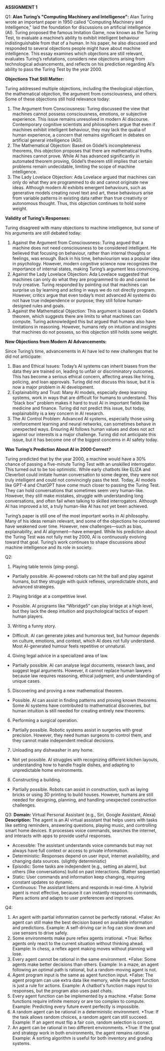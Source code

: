 **ASSIGNMENT 1**

Q1: 
**Alan Turing’s "Computing Machinery and Intelligence":**
Alan Turing wrote an important paper in 1950 called "Computing Machinery and Intelligence," laid the foundation for discussions on artificial intelligence (AI). Turing proposed the famous Imitation Game, now known as the Turing Test, to evaluate a machine’s ability to exhibit intelligent behaviour indistinguishable from that of a human. In his paper, he also discussed and responded to several objections people might have about machine intelligence. This essay examines which objections are still relevant, evaluates Turing’s refutations, considers new objections arising from technological advancements, and reflects on his prediction regarding AI’s ability to pass the Turing Test by the year 2000.

**Objections That Still Matter:**

Turing addressed multiple objections, including the theological objection, the mathematical objection, the argument from consciousness, and others. Some of these objections still hold relevance today:
1.	The Argument from Consciousness: Turing discussed the view that machines cannot possess consciousness, emotions, or subjective experience. This issue remains unresolved in modern AI discourse. Contemporary cognitive scientists and philosophers argue that even if machines exhibit intelligent behaviour, they may lack the qualia of human experience, a concern that remains significant in debates on artificial general intelligence (AGI).
2.	The Mathematical Objection: Based on Gödel’s incompleteness theorems, this objection proposes that there are mathematical truths machines cannot prove. While AI has advanced significantly in automated theorem proving, Gödel’s theorem still implies that certain problems remain undecidable, limiting the scope of machine intelligence.
3.	The Lady Lovelace Objection: Ada Lovelace argued that machines can only do what they are programmed to do and cannot originate new ideas. Although modern AI exhibits emergent behaviours, such as generative models creating novel text and art, these behaviours arise from variable patterns in existing data rather than true creativity or autonomous thought. Thus, this objection continues to hold some weight.

**Validity of Turing’s Responses:**

Turing disagreed with many objections to machine intelligence, but some of his arguments are still debated today:
1.	Against the Argument from Consciousness: Turing argued that a machine does not need consciousness to be considered intelligent. He believed that focusing on behaviour, rather than internal thoughts or feelings, was enough. Back in his time, behaviourism was a popular idea in psychology. However, modern cognitive science now recognizes the importance of internal states, making Turing’s argument less convincing.
2.	Against the Lady Lovelace Objection: Ada Lovelace suggested that machines can only do what they are programmed to do and cannot be truly creative. Turing responded by pointing out that machines can surprise us by learning and acting in ways we do not directly program. However, critics argue that even today’s most advanced AI systems do not have true independence or purpose; they still follow human-designed rules and goals.
3.	Against the Mathematical Objection: This argument is based on Gödel’s theorem, which suggests there are limits to what machines can compute. Turing acknowledged this but argued that humans also have limitations in reasoning. However, humans rely on intuition and insights that machines do not possess, so this objection still holds some weight.

**New Objections from Modern AI Advancements:**

Since Turing’s time, advancements in AI have led to new challenges that he did not anticipate:
1.	Bias and Ethical Issues: Today’s AI systems can inherit biases from the data they are trained on, leading to unfair or discriminatory outcomes. This has become a serious ethical concern, affecting areas like hiring, policing, and loan approvals. Turing did not discuss this issue, but it is now a major problem in AI development.
2.	Explainability and Trust: Many AI models, especially deep learning systems, work in ways that are difficult for humans to understand. This “black box” problem makes it hard to trust AI in important fields like medicine and finance. Turing did not predict this issue, but today, explainability is a key concern in AI research.
3.	The AI Control Problem: Advanced AI systems, especially those using reinforcement learning and neural networks, can sometimes behave in unexpected ways. Ensuring AI follows human values and does not act against our interests is a major challenge. Turing did not anticipate this issue, but it has become one of the biggest concerns in AI safety today.

**Was Turing’s Prediction About AI in 2000 Correct?**

Turing predicted that by the year 2000, a machine would have a 30% chance of passing a five-minute Turing Test with an unskilled interrogator. This turned out to be too optimistic. While early chatbots like ELIZA and Cleverbot could imitate human conversation to some degree, they were not truly intelligent and could not convincingly pass the test.
Today, AI models like GPT-4 and ChatGPT have come much closer to passing the Turing Test. They can hold conversations that sometimes seem very human-like. However, they still make mistakes, struggle with understanding long conversations, and often fail when talking to skilled interrogators. Although AI has improved a lot, a truly human-like AI has not yet been achieved.

Turing’s paper is still one of the most important works in AI philosophy. Many of his ideas remain relevant, and some of the objections he countered have weakened over time. However, new challenges—such as bias, explainability, and AI alignment—have emerged. While his prediction about the Turing Test was not fully met by 2000, AI is continuously evolving toward that goal. Turing’s work continues to shape discussions about machine intelligence and its role in society.

Q2:
1.	Playing table tennis (ping-pong).
* Partially possible. AI-powered robots can hit the ball and play against humans, but they struggle with quick reflexes, unpredictable shots, and advanced strategies.
2.	Playing bridge at a competitive level.
*	Possible. AI programs like “Wbridge5” can play bridge at a high level, but they lack the deep intuition and psychological tactics of expert human players.
3.	Writing a funny story.
*	Difficult. AI can generate jokes and humorous text, but humour depends on culture, emotions, and context, which AI does not fully understand. Most AI-generated humour feels repetitive or unnatural.
4.	Giving legal advice in a specialized area of law.
*	Partially possible. AI can analyse legal documents, research laws, and suggest legal arguments. However, it cannot replace human lawyers because law requires reasoning, ethical judgment, and understanding of unique cases.
5.	Discovering and proving a new mathematical theorem.
*	Possible. AI can assist in finding patterns and proving known theorems. Some AI systems have contributed to mathematical discoveries, but human intuition is still needed for creating entirely new theorems.
6.	Performing a surgical operation.
*	Partially possible. Robotic systems assist in surgeries with great precision. However, they need human surgeons to control them, and they cannot make independent medical decisions.
7.	Unloading any dishwasher in any home.
*	Not yet possible. AI struggles with recognizing different kitchen layouts, understanding how to handle fragile dishes, and adapting to unpredictable home environments.
8.	Constructing a building.
*	Partially possible. Robots can assist in construction, such as laying bricks or using 3D printing to build houses. However, humans are still needed for designing, planning, and handling unexpected construction challenges.


Q3:
**Domain:** Virtual Personal Assistant (e.g., Siri, Google Assistant, Alexa)
**Description:**
The agent is an AI virtual assistant that helps users with tasks like setting reminders, answering questions, playing music, and controlling smart home devices. It processes voice commands, searches the internet, and interacts with apps to provide useful responses.
*	Accessible: The assistant understands voice commands but may not always have full context or access to private information.
*	Deterministic: Responses depend on user input, internet availability, and changing data sources. (slightly deterministic)
*	Episodic: Some tasks are independent (e.g., setting an alarm), but others (like conversations) build on past interactions. (Rather sequential)
*	Static: User commands and information keep changing, requiring constant updates so dynamic.
*	Continuous: The assistant listens and responds in real-time.
A hybrid agent is most effective, because it can instantly respond to commands, Plans actions and adapts to user preferences and improves.

Q4:
1. An agent with partial information cannot be perfectly rational.
*False: An agent can still make the best decision based on available information and predictions. Example: A self-driving car in fog can slow down and use sensors to drive safely.
2. Some environments make pure reflex agents irrational.
*True: Reflex agents only react to the current situation without thinking ahead. Example: In chess, a reflex agent making moves without planning will lose.
3. Every agent cannot be rational in the same environment.
*False: Some agents make better decisions than others. Example: In a maze, an agent following an optimal path is rational, but a random-moving agent is not.
4. Agent program input is the same as agent function input.
*False: The agent program can use extra data like memory, while the agent function is just a rule for actions. Example: A chatbot's function maps input to responses, but the program also uses past chats.
5. Every agent function can be implemented by a machine.
*False: Some functions require infinite memory or are too complex to compute. Example: Predicting every future event perfectly is impossible.
6. A random agent can be rational in a deterministic environment.
*True: If the task allows random choices, a random agent can still succeed. Example: If an agent must flip a fair coin, random selection is correct.
7. An agent can be rational in two different environments.
*True: If the goal and strategy work in both environments, the agent remains rational. Example: A sorting algorithm is useful for both inventory and grading systems.
